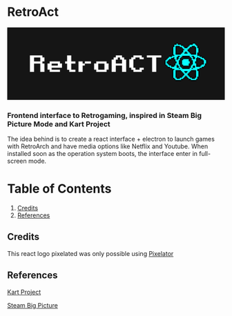 
# RetroAct
![RetroAct Banner](RetroAct.png)
### Frontend interface to Retrogaming, inspired in Steam Big Picture Mode and Kart Project

The idea behind is to create a react interface + electron to launch games with RetroArch and have media options like Netflix and Youtube. When installed soon as the operation system boots, the interface enter in full-screen mode.
# Table of Contents

1. [Credits](#credits)
2. [References](#references)

<a name="credits"></a>
## Credits
This react logo pixelated was only possible using [Pixelator](http://pixelatorapp.com/)

<a name="references"></a>
## References
[Kart Project](https://github.com/maddox/kart)

[Steam Big Picture](https://store.steampowered.com/bigpicture)
